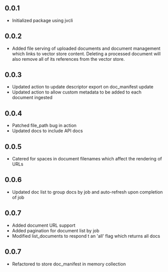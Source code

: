 ## 0.0.1
- Initialized package using jvcli

## 0.0.2
- Added file serving of uploaded documents and document management which links to vector store content. Deleting a processed document will also remove all of its references from the vector store.

## 0.0.3
- Updated action to update descriptor export on doc_manifest update
- Updated action to allow custom metadata to be added to each document ingested

## 0.0.4
- Patched file_path bug in action
- Updated docs to include API docs

## 0.0.5
- Catered for spaces in document filenames which affect the rendering of URLs

## 0.0.6
- Updated doc list to group docs by job and auto-refresh upon completion of job

## 0.0.7
- Added document URL support
- Added pagination for document list by job
- Modified list_documents to respond t an 'all' flag which returns all docs

## 0.0.7
- Refactored to store doc_manifest in memory collection